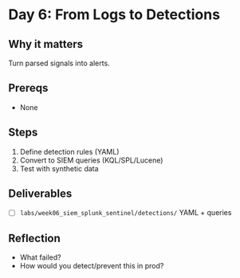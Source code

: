 # Day 6: From Logs to Detections

## Why it matters
Turn parsed signals into alerts.

## Prereqs
- None

## Steps
1. Define detection rules (YAML)
2. Convert to SIEM queries (KQL/SPL/Lucene)
3. Test with synthetic data

## Deliverables
- [ ] `labs/week06_siem_splunk_sentinel/detections/` YAML + queries

## Reflection
- What failed?
- How would you detect/prevent this in prod?
